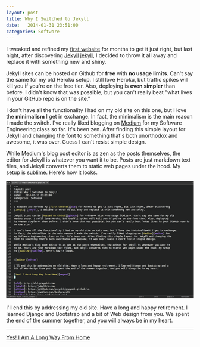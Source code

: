 ```yaml
---
layout: post
title: Why I Switched to Jekyll
date:   2014-01-31 23:51:00
categories: Software
---
```


I tweaked and refined my [first website][old] for months to get it just right, but last night, after discovering
[Jekyll] [jekyll], I decided to throw it all away and replace it with something new and shiny.

Jekyll sites can be hosted on Github for **free** with **no usage limits**. Can't say the same for my old
Heroku setup. I still love Heroku, but traffic spikes will kill you if you're on the free tier. Also, deploying
is **even simpler** than before. I didn't know that was possible, but you can't really beat "what lives in your GitHub repo is on the site."

I don't have all the functionality I had on my old site on this one, but I love the **minimalism** I get in exchange.
In fact, the minimalism is the main reason I made the switch. I've really liked blogging on [Medium][medium] for
my Software Engineering class so far. It's been zen. After finding this simple layout for Jekyll and changing the
font to something that's both unorthodox and awesome, it was over. Guess I can't resist simple design.

While Medium's blog post editor is as zen as the posts themselves, the editor for Jekyll is whatever you want it
to be. Posts are just markdown text files, and Jekyll converts them to static web pages under the hood. My setup
is [sublime][sublime]. Here's how it looks.


![editor][editor]

I'll end this by addressing my old site. Have a long and happy retirement. I learned Django and Bootstrap and a
bit of Web design from you. We spent the end of the summer together, and you will always be in my heart.

----
[Yes! I Am A Long Way From Home][mogwai]


[old]: http://old.greyshi.com
[jekyll]: http://jekyllrb.com
[medium]: https://medium.com/@ashgreyshi
[sublime]: http://www.sublimetext.com/
[editor]: /assets/images/sublime_post_editing.png
[mogwai]: http://www.youtube.com/watch?v=1J3-ZOdp3g0

